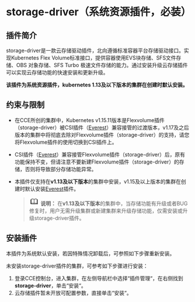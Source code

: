 # storage-driver（系统资源插件，必装）<a name="cce_10_0127"></a>

## 插件简介<a name="section25311744154917"></a>

storage-driver是一款云存储驱动插件，北向遵循标准容器平台存储驱动接口。实现Kubernetes Flex Volume标准接口，提供容器使用EVS块存储、SFS文件存储、OBS 对象存储、SFS Turbo 极速文件存储的能力。通过安装升级云存储插件可以实现云存储功能的快速安装和更新升级。

**该插件为系统资源插件，kubernetes 1.13及以下版本的集群在创建时默认安装。**

## 约束与限制<a name="section3993231122718"></a>

-   在CCE所创的集群中，Kubernetes v1.15.11版本是Flexvolume插件（storage-driver）被CSI插件（[Everest](Everest（系统资源插件-必装）.md)）兼容接管的过渡版本，v1.17及之后版本的集群中将彻底去除对Flexvolume插件（storage-driver）的支持，请您将Flexvolume插件的使用切换到CSI插件上。
-   CSI插件（[Everest](Everest（系统资源插件-必装）.md)）兼容接管Flexvolume插件（storage-driver）后，原有功能保持不变，但请注意不要新建Flexvolume插件（storage-driver）的存储，否则将导致部分存储功能异常。
-   本插件仅支持在**v1.13及以下版本**的集群中安装，v1.15及以上版本的集群在创建时默认安装[Everest](Everest（系统资源插件-必装）.md)插件。

    >![](public_sys-resources/icon-note.gif) **说明：** 
    >在**v1.13及以下版本**的集群中，当存储功能有升级或者BUG修复时，用户无需升级集群或新建集群来升级存储功能，仅需安装或升级storage-driver插件。


## 安装插件<a name="section776571919194"></a>

本插件为系统默认安装，若因特殊情况卸载后，可参照如下步骤重新安装。

未安装storage-driver插件的集群，可参考如下步骤进行安装：

1.  登录CCE控制台，进入集群，在左侧导航栏中选择“插件管理“，在右侧找到**storage-driver**，单击“安装“。
2.  云存储插件暂未开放可配置参数，直接单击“安装“。

